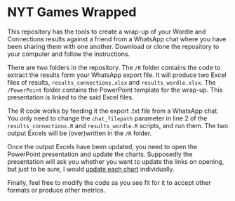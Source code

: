 # NYT Games Wrapped

This repository has the tools to create a wrap-up of your Wordle and Connections results against a friend from a WhatsApp chat where you have been sharing them with one another. Download or clone the repository to your computer and follow the instructions.

There are two folders in the repository. The `/R` folder contains the code to extract the results form your WhatsApp export file. It will produce two Excel files of results, `results_connections.xlsx` and `results_wordle.xlsx`. The `/PowerPoint` folder contains the PowerPoint template for the wrap-up. This presentation is linked to the said Excel files.

The R code works by feeding it the export .txt file from a WhatsApp chat. You only need to change the `chat_filepath` parameter in line 2 of the `results_connections.R` and `results_wordle.R` scripts, and run them. The two output Excels will be (over)written in the `/R` folder.

Once the output Excels have been updated, you need to open the PowerPoint presentation and update the charts. Supposedly the presentation will ask you whether you want to update the links on opening, but just to be sure, I would [update each chart](https://support.microsoft.com/en-us/office/change-the-data-in-an-existing-chart-539c9840-7412-4da3-ab06-fcf318e996df) individually.

Finally, feel free to modify the code as you see fit for it to accept other formats or produce other metrics.